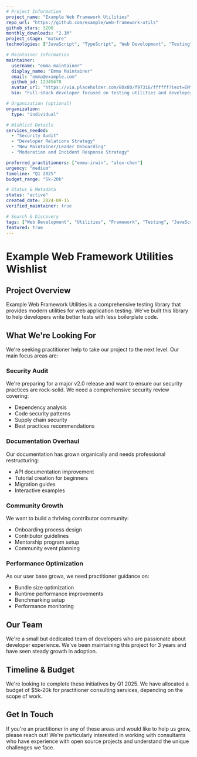 ```yaml
---
# Project Information
project_name: "Example Web Framework Utilities"
repo_url: "https://github.com/example/web-framework-utils"
github_stars: 3200
monthly_downloads: "2.1M"
project_stage: "mature"
technologies: ["JavaScript", "TypeScript", "Web Development", "Testing"]

# Maintainer Information
maintainer:
  username: "emma-maintainer"
  display_name: "Emma Maintainer"
  email: "emma@example.com"
  github_id: 12345678
  avatar_url: "https://via.placeholder.com/80x80/f97316/ffffff?text=EM"
  bio: "Full-stack developer focused on testing utilities and developer experience"

# Organization (optional)
organization:
  type: "individual"

# Wishlist Details  
services_needed:
  - "Security Audit"
  - "Developer Relations Strategy" 
  - "New Maintainer/Leader Onboarding"
  - "Moderation and Incident Response Strategy"

preferred_practitioners: ["emma-irwin", "alex-chen"]
urgency: "medium"
timeline: "Q1 2025"
budget_range: "5k-20k"

# Status & Metadata
status: "active"
created_date: 2024-09-15
verified_maintainer: true

# Search & Discovery
tags: ["Web Development", "Utilities", "Framework", "Testing", "JavaScript"]
featured: true
---
```


# Example Web Framework Utilities Wishlist

## Project Overview

Example Web Framework Utilities is a comprehensive testing library that provides modern utilities for web application testing. We've built this library to help developers write better tests with less boilerplate code.

## What We're Looking For

We're seeking practitioner help to take our project to the next level. Our main focus areas are:

### Security Audit
We're preparing for a major v2.0 release and want to ensure our security practices are rock-solid. We need a comprehensive security review covering:
- Dependency analysis
- Code security patterns
- Supply chain security
- Best practices recommendations

### Documentation Overhaul
Our documentation has grown organically and needs professional restructuring:
- API documentation improvement
- Tutorial creation for beginners
- Migration guides
- Interactive examples

### Community Growth
We want to build a thriving contributor community:
- Onboarding process design
- Contributor guidelines
- Mentorship program setup
- Community event planning

### Performance Optimization
As our user base grows, we need practitioner guidance on:
- Bundle size optimization
- Runtime performance improvements
- Benchmarking setup
- Performance monitoring

## Our Team

We're a small but dedicated team of developers who are passionate about developer experience. We've been maintaining this project for 3 years and have seen steady growth in adoption.

## Timeline & Budget

We're looking to complete these initiatives by Q1 2025. We have allocated a budget of $5k-20k for practitioner consulting services, depending on the scope of work.

## Get In Touch

If you're an practitioner in any of these areas and would like to help us grow, please reach out! We're particularly interested in working with consultants who have experience with open source projects and understand the unique challenges we face.